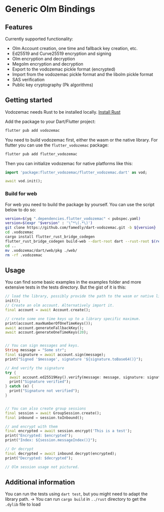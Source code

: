 # Generic Olm Bindings

## Features

Currently supported functionality:

- Olm Account creation, one time and fallback key creation, etc.
- Ed25519 and Curve25519 encryption and signing
- Olm encryption and decryption
- Megolm encryption and decryption
- Export to the vodozemac pickle format (encrypted)
- Import from the vodozemac pickle format and the libolm pickle format
- SAS verification
- Public key cryptography (Pk algorithms)

## Getting started

Vodozemac needs Rust to be installed locally. [Install Rust](https://www.rust-lang.org/tools/install)

Add the package to your Dart/Flutter project:

```sh
flutter pub add vodozemac
```

You need to build vodozemac first, either the wasm or the native library. For flutter you can use the `flutter_vodozemac` package:

```sh
flutter pub add flutter_vodozemac
```

Then you can initialize vodozemac for native platforms like this:

```dart
import 'package:flutter_vodozemac/flutter_vodozemac.dart' as vod;

await vod.init();
```

### Build for web

For web you need to build the package by yourself. You can use the script below to do so:

```sh
version=$(yq ".dependencies.flutter_vodozemac" < pubspec.yaml)
version=$(expr "$version" : '\^*\(.*\)')
git clone https://github.com/famedly/dart-vodozemac.git -b ${version} .vodozemac
cd .vodozemac
cargo install flutter_rust_bridge_codegen
flutter_rust_bridge_codegen build-web --dart-root dart --rust-root $(readlink -f rust) --release
cd ..
mv .vodozemac/dart/web/pkg ./web/
rm -rf .vodozemac
```

## Usage

You can find some basic examples in the examples folder and more extensive tests in the tests directory. But the gist of
it is this:

```dart
// load the library, possibly provide the path to the wasm or native library
init();
// Create an olm account. Alternatively import it.
final account = await Account.create();

// create some one time keys up to a library specific maximum.
print(account.maxNumberOfOneTimeKeys());
await account.generateFallbackKey();
await account.generateOneTimeKeys(20);


// You can sign messages and keys.
String message = "Some str";
final signature = await account.sign(message);
print("Signed '$message', signature '${signature.toBase64()}");

// And verify the signature
try {
  await account.ed25519Key().verify(message: message, signature: signature);
  print("Signature verified");
} catch (e) {
  print("Signature not verified");
}


// You can also create group sessions
final session = await GroupSession.create();
final inbound = session.toInbound();

// and encrypt with them
final encrypted = await session.encrypt('This is a test');
print("Encrypted: $encrypted");
print("Index: ${session.messageIndex()}");

// Or decrypt
final decrypted = await inbound.decrypt(encrypted);
print("Decrypted: $decrypted");

// Olm session usage not pictured.
```

## Additional information

You can run the tests using `dart test`, but you might need to adapt the library path.
 -> You can run `cargo build` in `../rust` directory to get the `.dylib` file to load
